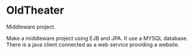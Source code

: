 # OldTheater

Middleware project.

Make a middleware project using EJB and JPA.
It use a MYSQL database.
There is a java client connected as a web service providing a website.
